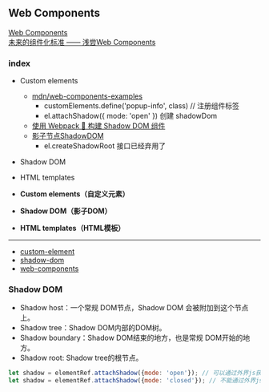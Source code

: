 ## Web Components

[Web Components](https://developer.mozilla.org/zh-CN/docs/Web/Web_Components)  
[未来的组件化标准 —— 浅尝Web Components](https://juejin.cn/post/6844903685475008526)

### index

- Custom elements
    - [mdn/web-components-examples](https://github.com/mdn/web-components-examples/blob/master/life-cycle-callbacks/main.js)
        - customElements.define('popup-info', class) // 注册组件标签
        - el.attachShadow({ mode: 'open' }) 创建 shadowDom
    - [使用 Webpack 🔧 构建 Shadow DOM 组件](https://juejin.cn/post/6983974056991129631)
    - [影子节点ShadowDOM](https://juejin.cn/post/6844903506801852429)
        - el.createShadowRoot 接口已经弃用了
- Shadow DOM
- HTML templates




- **Custom elements（自定义元素）**
- **Shadow DOM（影子DOM）**
- **HTML templates（HTML模板）**

---

- [custom-element](http://thetime50.com/front-laboratory/html/custom-element.html)
- [shadow-dom](http://thetime50.com/front-laboratory/html/shadow-dom.html)
- [web-components](http://thetime50.com/front-laboratory/html/web-components.html)


### Shadow DOM
- Shadow host：一个常规 DOM节点，Shadow DOM 会被附加到这个节点上。
- Shadow tree：Shadow DOM内部的DOM树。
- Shadow boundary：Shadow DOM结束的地方，也是常规 DOM开始的地方。
- Shadow root: Shadow tree的根节点。

```js
let shadow = elementRef.attachShadow({mode: 'open'}); // 可以通过外界js获取DOM
let shadow = elementRef.attachShadow({mode: 'closed'}); // 不能通过外界js获取DOM
```

